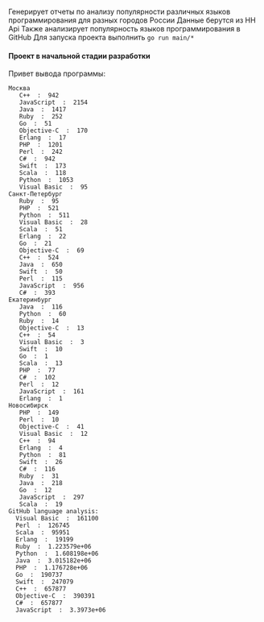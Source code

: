 Генерирует отчеты по анализу популярности различных языков программирования для разных городов России
Данные берутся из HH Api
Также анализирует популярность языков программирования в GitHub
Для запуска проекта выполнить `go run main/*`

#### Проект в начальной стадии разработки

Привет вывода программы:

```
Москва
   C++  :  942
   JavaScript  :  2154
   Java  :  1417
   Ruby  :  252
   Go  :  51
   Objective-C  :  170
   Erlang  :  17
   PHP  :  1201
   Perl  :  242
   C#  :  942
   Swift  :  173
   Scala  :  118
   Python  :  1053
   Visual Basic  :  95
Санкт-Петербург
   Ruby  :  95
   PHP  :  521
   Python  :  511
   Visual Basic  :  28
   Scala  :  51
   Erlang  :  22
   Go  :  21
   Objective-C  :  69
   C++  :  524
   Java  :  650
   Swift  :  50
   Perl  :  115
   JavaScript  :  956
   C#  :  393
Екатеринбург
   Java  :  116
   Python  :  60
   Ruby  :  14
   Objective-C  :  13
   C++  :  54
   Visual Basic  :  3
   Swift  :  10
   Go  :  1
   Scala  :  13
   PHP  :  77
   C#  :  102
   Perl  :  12
   JavaScript  :  161
   Erlang  :  1
Новосибирск
   PHP  :  149
   Perl  :  10
   Objective-C  :  41
   Visual Basic  :  12
   C++  :  94
   Erlang  :  4
   Python  :  81
   Swift  :  26
   C#  :  116
   Ruby  :  31
   Java  :  218
   Go  :  12
   JavaScript  :  297
   Scala  :  19
GitHub language analysis:
  Visual Basic  :  161100
  Perl  :  126745
  Scala  :  95951
  Erlang  :  19199
  Ruby  :  1.223579e+06
  Python  :  1.608198e+06
  Java  :  3.015182e+06
  PHP  :  1.176728e+06
  Go  :  190737
  Swift  :  247079
  C++  :  657877
  Objective-C  :  390391
  C#  :  657877
  JavaScript  :  3.3973e+06
```